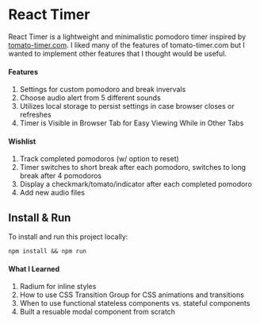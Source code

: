 # React Timer

React Timer is a lightweight and minimalistic pomodoro timer inspired by [tomato-timer.com](https://tomato-timer.com). I liked many of the features of tomato-timer.com but I wanted to implement other features that I thought would be useful.

#### Features
1. Settings for custom pomodoro and break invervals
2. Choose audio alert from 5 different sounds
3. Utilizes local storage to persist settings in case browser closes or refreshes
4. Timer is Visible in Browser Tab for Easy Viewing While in Other Tabs

#### Wishlist
1. Track completed pomodoros (w/ option to reset)
2. Timer switches to short break after each pomodoro, switches to long break after 4 pomodoros
3. Display a checkmark/tomato/indicator after each completed pomodoro
4. Add new audio files

## Install & Run

To install and run this project locally:

`npm install && npm run`

#### What I Learned 
1. Radium for inline styles
2. How to use CSS Transition Group for CSS animations and transitions
3. When to use functional stateless components vs. stateful components
4. Built a resuable modal component from scratch

